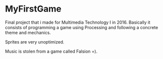 # MyFirstGame

Final project that i made for Multimedia Technology I in 2016. Basically it consists of programming a game using Processing and following a concrete theme and mechanics.

Sprites are very unoptimized.

Music is stolen from a game called Falsion =).
